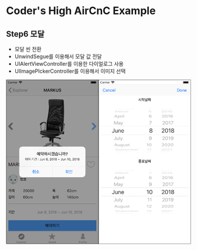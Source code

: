 # Coder's High AirCnC Example

## Step6 모달

- 모달 씬 전환
- UnwindSegue를 이용해서 모달 값 전달
- UIAlertViewController를 이용한 다이얼로그 사용
- UIImagePIckerController를 이용해서 이미지 선택

![](https://github.com/CodersHigh/AirCnC/blob/Step5/Sceenshot.png?raw=true)
